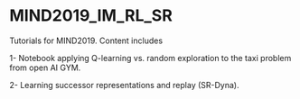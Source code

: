 # MIND2019_IM_RL_SR
Tutorials for MIND2019. Content includes

1- Notebook applying Q-learning vs. random exploration to the taxi problem from open AI GYM.

2- Learning successor representations and replay (SR-Dyna).
